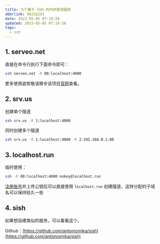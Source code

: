 ```yaml
---
title: 几个基于 SSH 的内网穿透服务
abbrlink: 9821b2d1
date: 2023-05-05 07:19:58
updated: 2023-05-05 07:19:58
tags:
  - ssh
---
```


## 1. serveo.net

直接在命令行执行下面命令即可：

```bash
ssh serveo.net -R 80:localhost:4000
```

更多使用姿势敬请移步该项目[官网](https://serveo.net)查看。

## 2. srv.us

创建单个隧道

```bash
ssh srv.us -R 1:localhost:4000
```

同时创建多个隧道

```bash
ssh srv.us -R 1:localhost:4000 -R 2:192.168.0.1:80
```

## 3. localhost.run

临时使用：

```bash
ssh -R 80:localhost:4000 nokey@localhost.run
```

[注册账号](https://admin.localhost.run/)并上传公钥后可以直接使用 `localhost.run` 创建隧道，这样分配的子域名可以保持较久一些

## 4. sish

如果想自建类似的服务，可以看看这个。

Github：[https://github.com/antoniomika/sish](https://github.com/antoniomika/sish)
